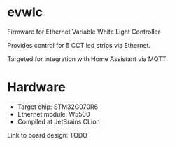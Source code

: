 # evwlc
Firmware for Ethernet Variable White Light Controller

Provides control for 5 CCT led strips via Ethernet.

Targeted for integration with Home Assistant via MQTT.

# Hardware
- Target chip: STM32G070R6
- Ethernet module: W5500
- Compiled at JetBrains CLion

Link to board design: TODO
